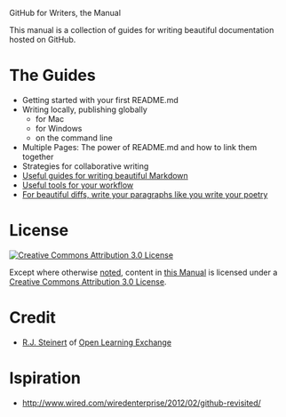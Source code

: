GitHub for Writers, the Manual

This manual is a collection of guides for writing beautiful documentation hosted on GitHub.  

# The Guides

- Getting started with your first README.md
- Writing locally, publishing globally
  - for Mac
  - for Windows
  - on the command line
- Multiple Pages: The power of README.md and how to link them together
- Strategies for collaborative writing
- [Useful guides for writing beautiful Markdown](useful-guides-for-writing-beautiful-markdown)
- [Useful tools for your workflow](useful-tools-for-your-workflow)
- [For beautiful diffs, write your paragraphs like you write your poetry](for-beautiful-diffs-write-your-paragraphs-like-you-write-your-poetry)


# License

[![Creative Commons Attribution 3.0 License](https://i.creativecommons.org/l/by/3.0/88x31.png)](http://creativecommons.org/licenses/by/3.0/)

Except where otherwise [noted](http://creativecommons.org/policies#license), content in [this Manual](https://github.com/open-learning-exchange/GitHub-For-Writers-Manual) is licensed under a [Creative Commons Attribution 3.0 License](http://creativecommons.org/licenses/by/3.0/).


# Credit

- [R.J. Steinert](https://github.com/rjsteinert) of [Open Learning Exchange](https://github.com/open-learning-exchange)


# Ispiration

- http://www.wired.com/wiredenterprise/2012/02/github-revisited/

